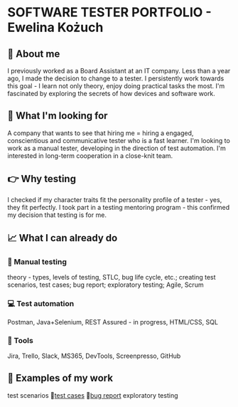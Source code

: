 # SOFTWARE TESTER PORTFOLIO - Ewelina Kożuch

## :wave: About me
I previously worked as a Board Assistant at an IT company. Less than a year ago, I made the decision to change to a tester. I persistently work towards this goal - I learn not only theory, enjoy doing practical tasks the most. 
I'm fascinated by exploring the secrets of how devices and software work.

## :eyes: What I'm looking for
A company that wants to see that hiring me = hiring a engaged, conscientious and communicative tester who is a fast learner. I'm looking to work as a manual tester, developing in the direction of test automation. I'm interested in long-term cooperation in a close-knit team.

## :point_right: Why testing
I checked if my character traits fit the personality profile of a tester - yes, they fit perfectly. I took part in a testing mentoring program - this confirmed my decision that testing is for me.

## :chart_with_upwards_trend: What I can already do
### :bug: Manual testing
theory - types, levels of testing, STLC, bug life cycle, etc.; creating test scenarios, test cases; bug report; exploratory testing; Agile, Scrum
### :computer: Test automation
Postman, Java+Selenium, REST Assured - in progress, HTML/CSS, SQL
### :wrench: Tools
Jira, Trello, Slack, MS365, DevTools, Screenpresso, GitHub

## :construction_worker: Examples of my work
test scenarios
:page_facing_up:[test cases](https://drive.google.com/drive/folders/16BgwQx5172McCGyvbENUad8hVyBhbiUc?usp=drive_link)
:page_facing_up:[bug report](https://drive.google.com/drive/folders/1SdLcvjC3eLSaHAYYdL8QITIArA57euob?usp=drive_link)
exploratory testing
